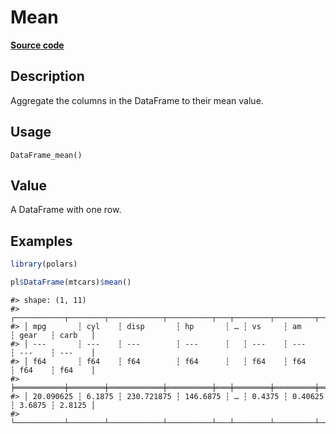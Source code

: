 
# Mean

[**Source code**](https://github.com/pola-rs/r-polars/tree/4c60e4ba5981c539b9639261157303d78f545b69/R/dataframe__frame.R#L1104)

## Description

Aggregate the columns in the DataFrame to their mean value.

## Usage

<pre><code class='language-R'>DataFrame_mean()
</code></pre>

## Value

A DataFrame with one row.

## Examples

``` r
library(polars)

pl$DataFrame(mtcars)$mean()
```

    #> shape: (1, 11)
    #> ┌───────────┬────────┬────────────┬──────────┬───┬────────┬─────────┬────────┬────────┐
    #> │ mpg       ┆ cyl    ┆ disp       ┆ hp       ┆ … ┆ vs     ┆ am      ┆ gear   ┆ carb   │
    #> │ ---       ┆ ---    ┆ ---        ┆ ---      ┆   ┆ ---    ┆ ---     ┆ ---    ┆ ---    │
    #> │ f64       ┆ f64    ┆ f64        ┆ f64      ┆   ┆ f64    ┆ f64     ┆ f64    ┆ f64    │
    #> ╞═══════════╪════════╪════════════╪══════════╪═══╪════════╪═════════╪════════╪════════╡
    #> │ 20.090625 ┆ 6.1875 ┆ 230.721875 ┆ 146.6875 ┆ … ┆ 0.4375 ┆ 0.40625 ┆ 3.6875 ┆ 2.8125 │
    #> └───────────┴────────┴────────────┴──────────┴───┴────────┴─────────┴────────┴────────┘
